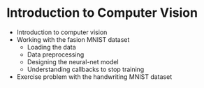 # Introduction to Computer Vision

- Introduction to computer vision  
- Working with the fasion MNIST dataset  
    - Loading the data  
    - Data preprocessing
    - Designing the neural-net model  
    - Understanding callbacks to stop training  
- Exercise problem with the handwriting MNIST dataset   